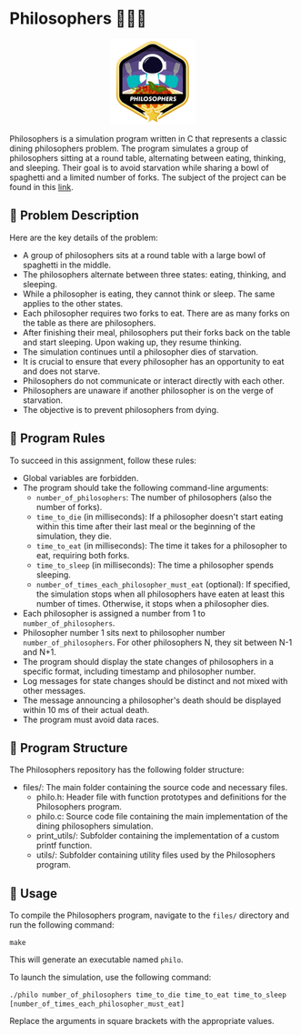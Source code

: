 # Philosophers 🍝💭💤

<div align=center>

  ![badge](https://raw.githubusercontent.com/angelamcosta/angelamcosta/main/42_badges/philosophersm.png)

</div>

Philosophers is a simulation program written in C that represents a classic dining philosophers problem. The program simulates a group of philosophers sitting at a round table, alternating between eating, thinking, and sleeping. Their goal is to avoid starvation while sharing a bowl of spaghetti and a limited number of forks. The subject of the project can be found in this [link](https://raw.githubusercontent.com/angelamcosta/philosophers/main/en.subject.pdf).

## 📜 Problem Description

Here are the key details of the problem:

- A group of philosophers sits at a round table with a large bowl of spaghetti in the middle.
- The philosophers alternate between three states: eating, thinking, and sleeping.
- While a philosopher is eating, they cannot think or sleep. The same applies to the other states.
- Each philosopher requires two forks to eat. There are as many forks on the table as there are philosophers.
- After finishing their meal, philosophers put their forks back on the table and start sleeping. Upon waking up, they resume thinking.
- The simulation continues until a philosopher dies of starvation.
- It is crucial to ensure that every philosopher has an opportunity to eat and does not starve.
- Philosophers do not communicate or interact directly with each other.
- Philosophers are unaware if another philosopher is on the verge of starvation.
- The objective is to prevent philosophers from dying.

## 🚦 Program Rules

To succeed in this assignment, follow these rules:

- Global variables are forbidden.
- The program should take the following command-line arguments:
  - `number_of_philosophers`: The number of philosophers (also the number of forks).
  - `time_to_die` (in milliseconds): If a philosopher doesn't start eating within this time after their last meal or the beginning of the simulation, they die.
  - `time_to_eat` (in milliseconds): The time it takes for a philosopher to eat, requiring both forks.
  - `time_to_sleep` (in milliseconds): The time a philosopher spends sleeping.
  - `number_of_times_each_philosopher_must_eat` (optional): If specified, the simulation stops when all philosophers have eaten at least this number of times. Otherwise, it stops when a philosopher dies.
- Each philosopher is assigned a number from 1 to `number_of_philosophers`.
- Philosopher number 1 sits next to philosopher number `number_of_philosophers`. For other philosophers N, they sit between N-1 and N+1.
- The program should display the state changes of philosophers in a specific format, including timestamp and philosopher number.
- Log messages for state changes should be distinct and not mixed with other messages.
- The message announcing a philosopher's death should be displayed within 10 ms of their actual death.
- The program must avoid data races.

## 📂 Program Structure

The Philosophers repository has the following folder structure:

- files/: The main folder containing the source code and necessary files.
  - philo.h: Header file with function prototypes and definitions for the Philosophers program.
  - philo.c: Source code file containing the main implementation of the dining philosophers simulation.
  - print_utils/: Subfolder containing the implementation of a custom printf function.
  - utils/: Subfolder containing utility files used by the Philosophers program.

## 🚀 Usage

To compile the Philosophers program, navigate to the `files/` directory and run the following command:

```
make
```

This will generate an executable named `philo`.

To launch the simulation, use the following command:

```
./philo number_of_philosophers time_to_die time_to_eat time_to_sleep [number_of_times_each_philosopher_must_eat]
```

Replace the arguments in square brackets with the appropriate values.
